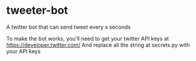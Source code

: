 # tweeter-bot
A twitter bot that can send tweet every x seconds

To make the bot works, you'll need to get your twitter API keys at https://developer.twitter.com/
And replace all the string at secrets.py with your API keys
